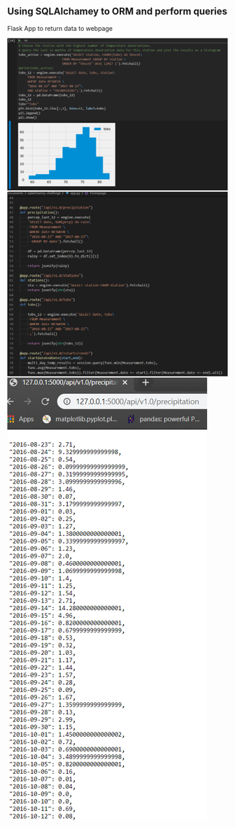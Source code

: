 <h2>Using SQLAlchamey to ORM and perform queries</h2>
<p>Flask App to return data to webpage</p>

![Tobs](https://github.com/clayfranklin/sqlalchamey-challenge/blob/master/Resources/tobs.png)
![Tobs](https://github.com/clayfranklin/sqlalchamey-challenge/blob/master/Resources/flask.png)
![Tobs](https://github.com/clayfranklin/sqlalchamey-challenge/blob/master/Resources/returnJson.png)

